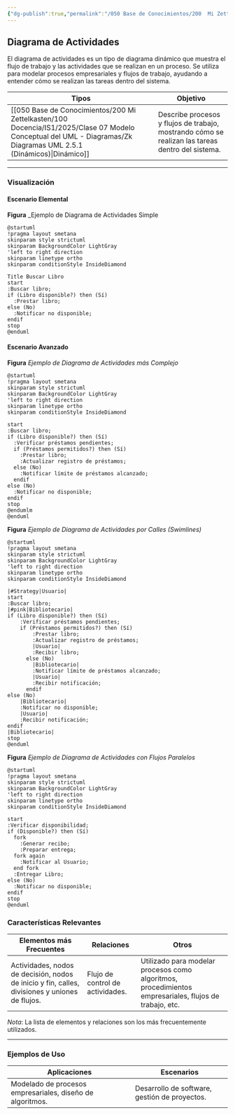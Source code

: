```yaml
---
{"dg-publish":true,"permalink":"/050 Base de Conocimientos/200  Mi Zettelkasten/100 Docencia/IS1/2025/Clase 07 Modelo Conceptual del UML - Diagramas/Zk UML Diagrama de Actividades/","tags":["digitalGarden","modeloConceptualUML"]}
---
```


## Diagrama de Actividades

El diagrama de actividades es un tipo de diagrama dinámico que muestra el flujo de trabajo y las actividades que se realizan en un proceso. Se utiliza para modelar procesos empresariales y flujos de trabajo, ayudando a entender cómo se realizan las tareas dentro del sistema.

| Tipos                                                       | Objetivo                                                                                         |
| ----------------------------------------------------------- | ------------------------------------------------------------------------------------------------ |
| [[050 Base de Conocimientos/200  Mi Zettelkasten/100 Docencia/IS1/2025/Clase 07 Modelo Conceptual del UML - Diagramas/Zk Diagramas UML 2.5.1 (Dinámicos)\|Dinámico]] | Describe procesos y flujos de trabajo, mostrando cómo se realizan las tareas dentro del sistema. |

----
### Visualización
#### Escenario Elemental
**Figura**
_Ejemplo de Diagrama de Actividades Simple
```plantuml
@startuml
!pragma layout smetana
skinparam style strictuml
skinparam BackgroundColor LightGray
'left to right direction
skinparam linetype ortho
skinparam conditionStyle InsideDiamond

Title Buscar Libro
start
:Buscar libro;
if (Libro disponible?) then (Sí)
  :Prestar libro;
else (No)
  :Notificar no disponible;
endif
stop
@enduml
```

#### Escenario Avanzado
**Figura**
_Ejemplo de Diagrama de Actividades más Complejo_
```plantuml
@startuml
!pragma layout smetana
skinparam style strictuml
skinparam BackgroundColor LightGray
'left to right direction
skinparam linetype ortho
skinparam conditionStyle InsideDiamond

start
:Buscar libro;
if (Libro disponible?) then (Sí)
  :Verificar préstamos pendientes;
  if (Préstamos permitidos?) then (Sí)
    :Prestar libro;
    :Actualizar registro de préstamos;
  else (No)
    :Notificar límite de préstamos alcanzado;
  endif
else (No)
  :Notificar no disponible;
endif
stop
@endumlm
@enduml
```

**Figura**
_Ejemplo de Diagrama de Actividades por Calles (Swimlines)_
```plantuml
@startuml
!pragma layout smetana
skinparam style strictuml
skinparam BackgroundColor LightGray
'left to right direction
skinparam linetype ortho
skinparam conditionStyle InsideDiamond

|#Strategy|Usuario|
start
:Buscar libro;
|#pink|Bibliotecario|
if (Libro disponible?) then (Sí)
	:Verificar préstamos pendientes;
	if (Préstamos permitidos?) then (Sí)
	    :Prestar libro;
	    :Actualizar registro de préstamos;
	    |Usuario|
	    :Recibir libro;
	  else (No)
		|Bibliotecario|
	    :Notificar límite de préstamos alcanzado;
	    |Usuario|
	    :Recibir notificación;
	  endif
else (No)
	|Bibliotecario|
	:Notificar no disponible;
	|Usuario|
	:Recibir notificación;
endif
|Bibliotecario|
stop
@enduml
```

**Figura**
_Ejemplo de Diagrama de Actividades con Flujos Paralelos_
```plantuml
@startuml
!pragma layout smetana
skinparam style strictuml
skinparam BackgroundColor LightGray
'left to right direction
skinparam linetype ortho
skinparam conditionStyle InsideDiamond

start
:Verificar disponibilidad;
if (Disponible?) then (Sí)
  fork
    :Generar recibo;
    :Preparar entrega;
  fork again
    :Notificar al Usuario;
  end fork
  :Entregar Libro;
else (No)
  :Notificar no disponible;
endif
stop
@enduml

```


### Características Relevantes

| Elementos más Frecuentes                                                                       | Relaciones                       | Otros                                                                                                  |
| ---------------------------------------------------------------------------------------------- | -------------------------------- | ------------------------------------------------------------------------------------------------------ |
| Actividades, nodos de decisión, nodos de inicio y fin, calles, divisiones y uniones de flujos. | Flujo de control de actividades. | Utilizado para modelar procesos como algoritmos, procedimientos empresariales, flujos de trabajo, etc. |
_Nota_: La lista de elementos y relaciones son los más frecuentemente utilizados.

----
### Ejemplos de Uso

| Aplicaciones                                              | Escenarios                                    |
| --------------------------------------------------------- | --------------------------------------------- |
| Modelado de procesos empresariales, diseño de algoritmos. | Desarrollo de software, gestión de proyectos. |
